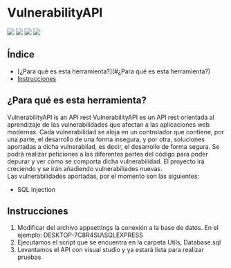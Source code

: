 # VulnerabilityAPI
<div align="left">
  <img src="https://img.shields.io/badge/Framework-.NET%206-blue">
  <img src="https://img.shields.io/badge/Database-SQL%20Server-green">
  <img src="https://img.shields.io/badge/Vulnerability-SQL%20injection-yellow">
  <img src="https://img.shields.io/badge/Release-december%202022-black">
</div>
  
## Índice
- [¿Para qué es esta herramienta?](#¿Para qué es esta herramienta?)
- [Instrucciones](#instrucciones)

## ¿Para qué es esta herramienta?
VulnerabilityAPI is an API rest 
VulnerabilityAPI es un API rest orientada al aprendizaje de las vulnerabilidades que afectan a las aplicaciones web modernas. Cada vulnerabilidad se aloja en un controlador que contiene, por una parte, el desarrollo de una forma insegura, y por otra, soluciones aportadas a dicha vulnerabilad, es decir, el desarrollo de forma segura. Se podrá realizar peticiones a las diferentes partes del código para poder depurar y ver cómo se comporta dicha vulnerabilidad. El proyecto irá creciendo y se irán añadiendo vulnerabiliades nuevas.</br>
Las vulnerabilidades aportadas, por el momento son las siguientes:</br>
- SQL injection

## Instrucciones
1. Modificar del archivo appsettings la conexión a la base de datos. En el ejemplo: DESKTOP-7C8R4SU\\SQLEXPRESS
2. Ejecutamos el script que se encuentra en la carpeta Utils, Database.sql
3. Levantamos el API con visual studio y ya estará lista para realizar pruebas
